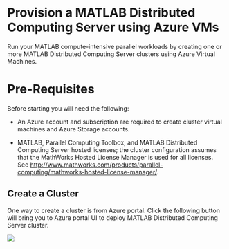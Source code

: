 # Provision a MATLAB Distributed Computing Server using Azure VMs

Run your MATLAB compute-intensive parallel workloads by creating one or more MATLAB Distributed Computing Server clusters using Azure Virtual Machines.

# Pre-Requisites

Before starting you will need the following:

- An Azure account and subscription are required to create cluster virtual machines
and Azure Storage accounts.

- MATLAB, Parallel Computing Toolbox, and MATLAB Distributed Computing Server hosted licenses; the cluster
configuration assumes that the MathWorks Hosted License Manager is used for
    all licenses. See http://www.mathworks.com/products/parallel-computing/mathworks-hosted-license-manager/.

## Create a Cluster

One way to create a cluster is from Azure portal. Click the following button will bring you to Azure portal UI to deploy MATLAB Distributed Computing Server cluster.

<a href="https://portal.azure.com/#create/Microsoft.Template/uri/https%3A%2F%2Fraw.githubusercontent.com%2Funiv2218%2Fazure-mjs-scripts%2Fmaster%2Fazuredeploy.json" target="_blank">
    <img src="http://azuredeploy.net/deploybutton.png"/>
</a>
